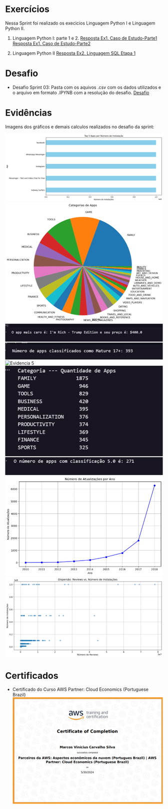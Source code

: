 # Exercícios


Nessa Sprint foi realizado os execicios Linguagem Python I e Linguagem Python II.

1. Linguagem Python I: parte 1 e 2.
[Resposta Ex1. Caso de Estudo-Parte1](/Sprint3/exercicios/LinguagemPython-1/Parte01/)
[Resposta Ex1. Caso de Estudo-Parte2](/Sprint3/exercicios/LinguagemPython-1/Parte02/)


2. Linguagem Python II
[Resposta Ex2. Linguagem SQL Etapa 1](/Sprint3/exercicios/LinguagemPython-2/)


# Desafio

- Desafio Sprint 03: Pasta com os aquivos .csv com os dados utilizados e o arquivo em formato .IPYNB com a resolução do desafio.
[Desafio](/Sprint3/desafio/)


# Evidências


Imagens dos gráficos e demais calculos realizados no desafio da sprint:


![Evidencia 1](/Sprint3/evidencias/GraficoDeBarrasTop5Instalacao.png)
![Evidencia 2](/Sprint3/evidencias/GraficoDePizzaCategorias.png)
![Evidencia 3](/Sprint3/evidencias/AppMaisCaro.png)
![Evidencia 4](/Sprint3/evidencias/ClassMature.png)
![Evidencia 5](//Sprint3/evidencias/Top10Reviews.png)
![Evidencia 6](/Sprint3/evidencias/Top10Categorias.png)
![Evidencia 7](/Sprint3/evidencias/AppsClass5.png)
![Evidencia 8](/Sprint3/evidencias/GraficoDeLinhasAtualizacaoPorAno.png)
![Evidencia 9](/Sprint3/evidencias/GraficoDispersaoReviewsvsInstalacoes.png)


# Certificados


- Certificado do Curso AWS Partner: Cloud Economics (Portuguese Brazil)
![AWS Partner: Cloud Economics](/Sprint3/certificados/CertificadoAWS-Sprint3.png)